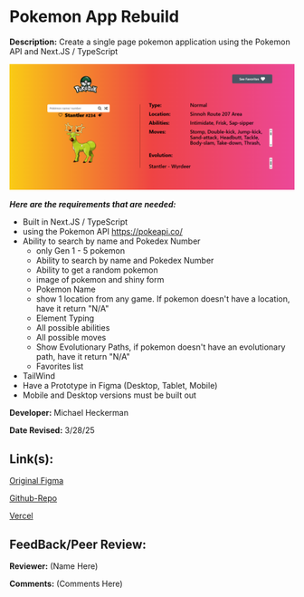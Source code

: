 # Pokemon App Rebuild

**Description:** Create a single page pokemon application using the Pokemon API and Next.JS / TypeScript

![Design preview for Pokemon App Rebuild](./src/assets/ScreenshotPoke.png)

***Here are the requirements that are needed:***
- Built in Next.JS / TypeScript 
- using the Pokemon API https://pokeapi.co/
- Ability to search by name and Pokedex Number
    - only Gen 1 - 5 pokemon
    - Ability to search by name and Pokedex Number
    - Ability to get a random pokemon
    - image of pokemon and shiny form
    - Pokemon Name
    - show 1 location from any game. If pokemon doesn't have a location, have it return "N/A"
    - Element Typing
    - All possible abilities
    - All possible moves
    - Show Evolutionary Paths, if pokemon doesn't have an evolutionary path, have it return "N/A"
    - Favorites list
- TailWind 
- Have a Prototype in Figma (Desktop, Tablet, Mobile)
- Mobile and Desktop versions must be built out


**Developer:** Michael Heckerman

**Date Revised:** 3/28/25


## Link(s):

[Original Figma](https://www.figma.com/design/LTpU7YtFvvQuylzyliqyDY/Untitled?node-id=0-1&t=ivOgk45xUIBGCYcp-1)

[Github-Repo](https://github.com/mkheck13/rebuildpokemon)

[Vercel](https://rebuildpokemon-o8nj.vercel.app/)

## FeedBack/Peer Review: 

**Reviewer:** (Name Here)

**Comments:** (Comments Here)